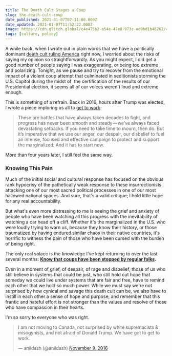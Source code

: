 ```yaml
---
title: The Death Cult Stages a Coup
slug: the-death-cult-coup
date_published: 2021-01-07T07:11:00.000Z
date_updated: 2021-01-07T11:52:22.000Z
image: https://cdn.glitch.global/c4e475b2-a54e-47e0-973c-ed0bd1b46262/capitol-lights.jpeg?v=1669528860078
tags: [culture, policy]
---
```


A while back, when I wrote out in plain words that we have a politically dominant [death cult ruling America](/2020/07/11/the-american-death-cult/) right now, I worried about the risks of saying my opinion so straightforwardly. As you might expect, I did get a good number of people saying I was exaggerating, or being too extreme and polarizing. Tonight, as we pause and try to recover from the emotional impact of a violent coup attempt that culminated in seditionists storming the U.S. Capitol during the midst of  the certification of the results of our Presidential election, it seems all of our voices weren't loud and extreme enough.

This is something of a refrain. Back in 2016, hours after Trump was elected, I wrote a piece imploring us all to [get to work](/2016/11/09/forget_why_its_time_to_get_to_work/): 

> These are battles that have always taken decades to fight, and progress has never been smooth and steady — we’ve always faced devastating setbacks. If you need to take time to mourn, then do. But it’s imperative that we use our anger, our despair, our disbelief to fuel an intense, focused and effective campaign to protect and support the marginalized. 
> And it has to start now.

More than four years later, I still feel the same way.

### Knowing This Pain

Much of the initial social and cultural response has focused on the obvious rank hypocrisy of the pathetically weak response to these insurrectionists attacking one of our most sacred political processes in one of our most hallowed national spaces. And sure, that's a valid critique; I hold little hope for any real accountability.

But what's even more distressing to me is seeing the grief and anxiety of people who have been watching all this progress with the inevitability of watching a car head off a cliff. Whether it's the marginalized in the U.S. who were loudly trying to warn us, because they know their history, or those traumatized by having endured similar chaos in their native countries, it's horrific to witness the pain of those who have been cursed with the burden of being right.

The only real solace is the knowledge I've kept returning to over the last several months: **[Know that coups have been stopped by regular folks](https://wagingnonviolence.org/2020/09/10-things-you-need-to-know-to-stop-a-coup/).**

Even in a moment of grief, of despair, of rage and disbelief, those of us who still believe in systems that could be just, who still hold out hope that someday we could live under systems that are fair and free, have to remind each other that we hold so much power. While we must say we're not surprised by how cynical and savage this death cult can be, we also have to instill in each other a sense of hope and purpose, and remember that this frantic and hateful effort is not stronger than the values and resolve of those who have compassion in their hearts.

I'm so sorry to everyone who was right.

<blockquote class="twitter-tweet" data-dnt="true" data-theme="dark"><p lang="en" dir="ltr">I am not moving to Canada, not surprised by white supremacists &amp; misogynists, and not afraid of Donald Trump. We have got to get to work.</p>&mdash; anildash (@anildash) <a href="https://twitter.com/anildash/status/796210779569737730?ref_src=twsrc%5Etfw">November 9, 2016</a></blockquote> <script async src="https://platform.twitter.com/widgets.js" charset="utf-8"></script>
